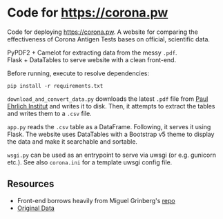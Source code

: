 # Code for https://corona.pw 

Code for deploying https://corona.pw. A website for comparing the effectiveness of Corona Antigen Tests bases on official, scientific data.

PyPDF2 + Camelot for extracting data from the messy `.pdf`.  
Flask + DataTables to serve website with a clean front-end.  

Before running, execute to resolve dependencies: 
```
pip install -r requirements.txt
```

`download_and_convert_data.py` downloads the latest `.pdf` file from [Paul Ehrlich Institut](https://www.pei.de) and writes it to disk. Then, it attempts to extract the tables and writes them to a `.csv` file.  

`app.py` reads the `.csv` table as a DataFrame. Following, it serves it using Flask. The website uses DataTables with a Bootstrap v5 theme to display the data and make it searchable and sortable.  

`wsgi.py` can be used as an entrypoint to serve via uwsgi (or e.g. gunicorn etc.). See also `corona.ini` for a template uwsgi config file.  


## Resources

- Front-end borrows heavily from Miguel Grinberg's [repo](https://github.com/miguelgrinberg/flask-tables)
- [Original Data](https://www.pei.de/SharedDocs/Downloads/DE/newsroom/dossiers/evaluierung-sensitivitaet-sars-cov-2-antigentests.pdf)